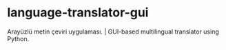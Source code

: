 # language-translator-gui
Arayüzlü metin çeviri uygulaması. | GUI-based multilingual translator using Python.
